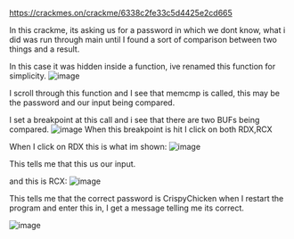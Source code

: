 
https://crackmes.on/crackme/6338c2fe33c5d4425e2cd665


In this crackme, its asking us for a password in which we dont know, what i did was run through main until I found a sort of comparison between two things and a result.

In this case it was hidden inside a function, ive renamed this function for simplicity.
![image](https://user-images.githubusercontent.com/112186489/197408665-f0c6a35d-fd97-448e-bd62-6ecf2ec1e06a.png)



I scroll through this function and I see that memcmp is called, this may be the password and our input being compared.

I set a breakpoint at this call and i see that there are two BUFs being compared.
![image](https://user-images.githubusercontent.com/112186489/197408794-c95bb863-c85c-4d0d-a37e-1b8cee3dd6d1.png)
When this breakpoint is hit I click on both RDX,RCX 

When I click on RDX this is what im shown:
![image](https://user-images.githubusercontent.com/112186489/197518622-f5f9be6c-9ea1-480f-9ee6-7207b7d9088a.png)



This tells me that this us our input.


and this is RCX:
![image](https://user-images.githubusercontent.com/112186489/197408931-1f8283a8-33e0-4385-b40d-e821c0806f6f.png)



This tells me that the correct password is CrispyChicken when I restart the program and enter this in, I get a message telling me its correct.


![image](https://user-images.githubusercontent.com/112186489/197408962-3c76026f-d0b2-4dab-8a7d-745c20da8124.png)
